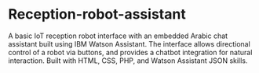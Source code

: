 # Reception-robot-assistant
A basic IoT reception robot interface with an embedded Arabic chat assistant built using IBM Watson Assistant. The interface allows directional control of a robot via buttons, and provides a chatbot integration for natural interaction. Built with HTML, CSS, PHP, and Watson Assistant JSON skills.
